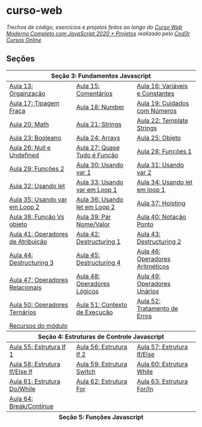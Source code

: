 # curso-web
_Trechos de código, exercícios e projetos feitos ao longo do [Curso Web Moderno Completo com JavaScript 2020 + Projetos](https://www.udemy.com/course/curso-web/) realizado pelo [Cod3r Cursos Online](https://github.com/cod3rcursos)_

## Seções
<table>
    <thead>
        <tr>
            <th colspan=3>Seção 3: Fundamentos Javascript</th>
        </tr>
    </thead>
    <tbody>
        <tr>
            <td><a href="secao_3-javascript-fundamentos\13-Organizacao.js">Aula 13: Orgainzação</a></td>
            <td><a href="secao_3-javascript-fundamentos\15-Comentario.js">Aula 15: Comentários</a></td>
            <td><a href="secao_3-javascript-fundamentos\16-VariaveisEConstantes.js">Aula 16: Variáveis e Constantes</a></td>
        </tr>
        <tr>
            <td><a href="secao_3-javascript-fundamentos\17-TipagemFraca.js">Aula 17: Tipagem Fraca</a></td>
            <td><a href="secao_3-javascript-fundamentos\18-Numeros.js">Aula 18: Number</a></td>
            <td><a href="secao_3-javascript-fundamentos\19-NumerosCuidados.js">Aula 19: Cuidados com Números</a></td>
        </tr>
        <tr>
            <td><a href="secao_3-javascript-fundamentos\20-Math.js">Aula 20: Math</a></td>
            <td><a href="secao_3-javascript-fundamentos\21-Strings.js">Aula 21: Strings</a></td>
            <td><a href="secao_3-javascript-fundamentos\22-TemplateString.js">Aula 22: Template Strings</a></td>
        </tr>
        <tr>
            <td><a href="secao_3-javascript-fundamentos\23-Booleanos.js">Aula 23: Booleano</a></td>
            <td><a href="secao_3-javascript-fundamentos\24-Arrays.js">Aula 24: Arrays</a></td>
            <td><a href="secao_3-javascript-fundamentos\25-Objeto.js">Aula 25: Objeto</a></td>
        </tr>
        <tr>
            <td><a href="secao_3-javascript-fundamentos\26-NullUndefined.js">Aula 26: Null e Undefined</a></td>
            <td><a href="secao_3-javascript-fundamentos\27-QuaseTudoÉFuncao.js">Aula 27: Quase Tudo é Função</a></td>
            <td><a href="secao_3-javascript-fundamentos\28-Funcao1.js">Aula 28: Funções 1</a></td>
        </tr>
        <tr>
            <td><a href="secao_3-javascript-fundamentos\29-Funcao2.js">Aula 29: Funções 2</a></td>
            <td><a href="secao_3-javascript-fundamentos\30-UsandoVar1.js">Aula 30: Usando var 1</a></td>
            <td><a href="secao_3-javascript-fundamentos\31-UsandoVar2.js">Aula 31: Usando var 2</a></td>
        </tr>
        <tr>
            <td><a href="secao_3-javascript-fundamentos\32-UsandoLet.js">Aula 32: Usando let</a></td>
            <td><a href="secao_3-javascript-fundamentos\33-UsandoVarLoop1.js">Aula 33: Usando var em Loop 1</a></td>
            <td><a href="secao_3-javascript-fundamentos\34-UsandoLetLoop1.js">Aula 34: Usando let em loop 1</a></td>
        </tr>
        <tr>
            <td><a href="secao_3-javascript-fundamentos\35-UsandoVarLoop2.js">Aula 35: Usando var em Loop 2</a></td>
            <td><a href="secao_3-javascript-fundamentos\36-UsandoLetLoop2.js">Aula 36: Usando let em Loop 2</a></td>
            <td><a href="secao_3-javascript-fundamentos\37-Hoisting.js">Aula 37: Hoisting</a></td>
        </tr>
        <tr>
            <td><a href="secao_3-javascript-fundamentos\38-Objeto2.js">Aula 38: Função Vs objeto</a></td>
            <td><a href="secao_3-javascript-fundamentos\39-NomeValor.js">Aula 39: Par Nome/Valor</a></td>
            <td><a href="secao_3-javascript-fundamentos\40-notacaoPonto.js">Aula 40: Notação Ponto</a></td>
        </tr>
        <tr>
            <td><a href="secao_3-javascript-fundamentos\41-Atribuicao.js">Aula 41: Operadores de Atribuição</a></td>
            <td><a href="secao_3-javascript-fundamentos\42-Destructuring1.js">Aula 42: Destructuring 1</a></td>
            <td><a href="secao_3-javascript-fundamentos\43-Destructuring2.js">Aula 43: Destructuring 2</a></td>
        </tr>
        <tr>
            <td><a href="secao_3-javascript-fundamentos\44-Destruturing3.js">Aula 44: Destructuring 3</a></td>
            <td><a href="secao_3-javascript-fundamentos\45-Destruturing4.js">Aula 45: Destructuring 4</a></td>
            <td><a href="secao_3-javascript-fundamentos\46-Aritmeticos.js">Aula 46: Operadores Aritméticos</a></td>
        </tr>
        <tr>
            <td><a href="secao_3-javascript-fundamentos\47-Relacionais.js">Aula 47: Operadores Relacionais</a></td>
            <td><a href="secao_3-javascript-fundamentos\48-Logicos.js">Aula 48: Operadores Lógicos</a></td>
            <td><a href="secao_3-javascript-fundamentos\49-Unarios.js">Aula 49: Operadores Unários</a></td>
        </tr>
        <tr>
            <td><a href="secao_3-javascript-fundamentos\50-Ternarios.js">Aula 50: Operadores Ternários</a></td>
            <td><a href="secao_3-javascript-fundamentos\51-experimentos.js">Aula 51: Contexto de Execução</a></td>
            <td><a href="secao_3-javascript-fundamentos\52-Erro.js">Aula 52: Tratamento de Erros</a></td>
        </tr>
        <tr>
            <td colspan=3><a href="secao_3-javascript-fundamentos\recursos">Recursos do módulo</a></td>
        </tr>
    </tbody>
    <thead>
        <tr>
            <th colspan=3>Seção 4: Estruturas de Controle Javascript</th>
        </tr>
    </thead>
    <tbody>
        <tr>
            <td><a href="secao_4-javascript-estruturas_de_controle\55-if1.js">Aula 55: Estrutura If 1</a></td>
            <td><a href="secao_4-javascript-estruturas_de_controle\56-if2.js">Aula 56: Estrutura If 2</a></td>
            <td><a href="secao_4-javascript-estruturas_de_controle\57-IfElse.js">Aula 57: Estrutura If/Else</a></td>
        </tr>
        <tr>
            <td><a href="secao_4-javascript-estruturas_de_controle\58-ifElseIf.js">Aula 58: Estrutura If/Else If</a></td>
            <td><a href="secao_4-javascript-estruturas_de_controle\59-Switch.js">Aula 59: Estrutura Switch</a></td>
            <td><a href="secao_4-javascript-estruturas_de_controle\60-While.js">Aula 60: Estrutura While</a></td>
        </tr>
        <tr>
            <td><a href="secao_4-javascript-estruturas_de_controle\61-DoWhile.js">Aula 61: Estrutura Do/While</a></td>
            <td><a href="secao_4-javascript-estruturas_de_controle\62-For1.js">Aula 62: Estrutura For</a></td>
            <td><a href="secao_4-javascript-estruturas_de_controle\63-For2.js">Aula 63: Estrutura For/In</a></td>
        </tr>
        <tr>
            <td><a href="secao_4-javascript-estruturas_de_controle\64-BreakContinue.js">Aula 64: Break/Continue</a></td>
            <td></td><td></td>
        </tr>
    </tbody>
    <thead>
        <tr>
            <th colspan=3>Seção 5: Funções Javascript</th>
        </tr>
    </thead>
</table>
